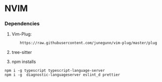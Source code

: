 NVIM
=======


### Dependencies

1. Vim-Plug:
``` sh -c 'curl -fLo $HOME/.local/share/nvim/site/autoload/plug.vim --create-dirs \
       https://raw.githubusercontent.com/junegunn/vim-plug/master/plug.vim'
```
2. tree-sitter

3. npm installs

```
npm i -g typescript typescript-language-server
npm i -g  diagnostic-languageserver eslint_d prettier

```
